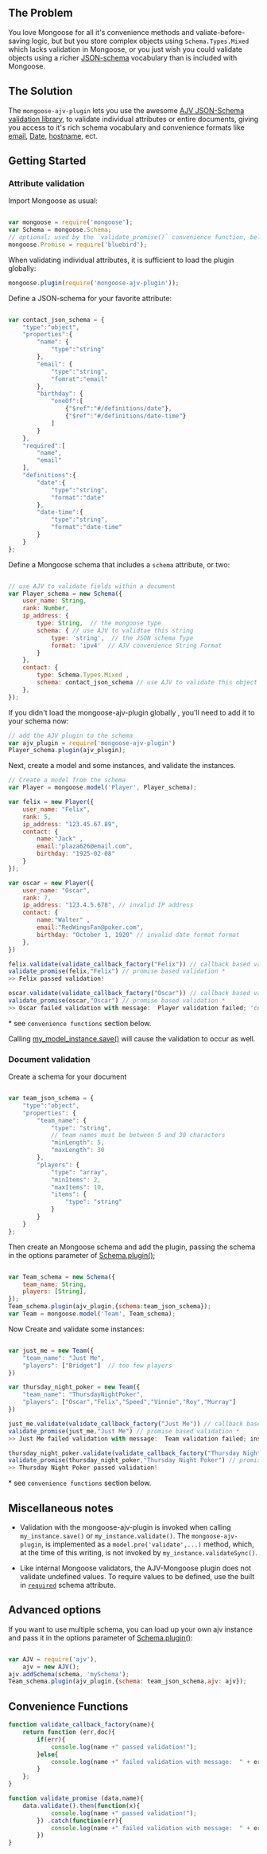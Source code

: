 
## The Problem

You love Mongoose for all it's convenience methods and
valiate-before-saving logic, but but you store complex objects using
`Schema.Types.Mixed` which lacks validation in Mongoose, or you just wish
you could validate objects using a richer
[JSON-schema](http://json-schema.org/) vocabulary than is included with
Mongoose. 

## The Solution

The `mongoose-ajv-plugin` lets you use the awesome [AJV JSON-Schema
validation library][ajv], to validate individual attributes or entire
documents, giving you access to it's rich schema vocabulary and convenience
formats like [email][formats], [Date][formats], [hostname][formats], ect.

[ajv]: https://github.com/epoberezkin/ajv  "AJV"
[formats]: https://github.com/epoberezkin/ajv#formats  "String Formats"
[validate]: http://mongoosejs.com/docs/api.html#schematype_SchemaType-validate "Validation"

## Getting Started


### Attribute validation

Import Mongoose as usual: 

```JavaScript

var mongoose = require('mongoose');
var Schema = mongoose.Schema;
// optional; used by the `validate_promise()` convenience function, below.
mongoose.Promise = require('bluebird');

```

When validating individual attributes, it is sufficient to load the plugin globally:


```JavaScript
mongoose.plugin(require('mongoose-ajv-plugin'));
```



Define a JSON-schema for your favorite attribute:

```JavaScript

var contact_json_schema = {
	"type":"object",
	"properties":{
	   	"name": {
			"type":"string"
		},
	   	"email": {
			"type":"string",
			"fomrat":"email"
		},
	   	"birthday": {
			"oneOf":[
				{"$ref":"#/definitions/date"},
				{"$ref":"#/definitions/date-time"}
			]
		}
	},
	"required":[
		"name",
		"email"
	],
	"definitions":{
		"date":{
			"type":"string",
			"format":"date"
		},
		"date-time":{
			"type":"string",
			"format":"date-time"
		}
	}
};

```

Define a Mongoose schema that includes a `schema` attribute, or two:

```JavaScript

// use AJV to validate fields within a document
var Player_schema = new Schema({
	user_name: String,
	rank: Number,
	ip_address: { 
		type: String,  // the mongoose type
		schema: { // use AJV to validtae this string
			type: 'string',  // the JSON schema Type
			format: 'ipv4'  // AJV convenience String Format
		} 
	},
	contact: {
		type: Schema.Types.Mixed ,
		schema: contact_json_schema // use AJV to validate this object
	},
});

```
If you didn't load the mongoose-ajv-plugin globally , you'll need to add it to your schema now:

```JavaScript
// add the AJV plugin to the schema
var ajv_plugin = require('mongoose-ajv-plugin')
Player_schema.plugin(ajv_plugin);

```

Next, create a model and some instances, and validate the instances. 

```JavaScript
// Create a model from the schema
var Player = mongoose.model('Player', Player_schema);

var felix = new Player({
	user_name: "Felix",
	rank: 5,
	ip_address: "123.45.67.89",
	contact: {
		name:"Jack" ,
		email:"plaza626@email.com",
		birthday: "1925-02-08"
	}
});

var oscar = new Player({
	user_name: "Oscar",
	rank: 7,
	ip_address: "123.4.5.678", // invalid IP address
	contact: {
		name:"Walter" ,
		email:"RedWingsFan@poker.com",
		birthday: "October 1, 1920" // invalid date format format
	},
})

felix.validate(validate_callback_factory("Felix")) // callback based validation * 
validate_promise(felix,"Felix") // promise based validation * 
>> Felix passed validation!

oscar.validate(validate_callback_factory("Oscar")) // callback based validation * 
validate_promise(oscar,"Oscar") // promise based validation *
>> Oscar failed validation with message:  Player validation failed; 'contact' attribute does not match it's JSON-schema ** 

```
\* see `convenience functions`  section below.

Calling [my_model_instance.save()][validate] will cause the validation to occur as well.

### Document validation

Create a schema for your document

```JavaScript

var team_json_schema = {
	"type":"object",
	"properties": {
		"team_name": {
			"type": "string",
			// team names must be between 5 and 30 characters
			"minLength": 5,
			"maxLength": 30
		},
		"players": {
			"type": "array",
			"minItems": 2,
			"maxItems": 10,
			"items": {
				"type": "string"
			}
		}
	}
};

```

Then create an Mongoose schema and add the plugin, passing the schema in the
options parameter of [Schema.plugin()][schema-plugin]; 

[schema-plugin]: http://mongoosejs.com/docs/api.html#schema_Schema-plugin "Schema Plugin"

```JavaScript

var Team_schema = new Schema({
	team_name: String,
	players: [String],
});
Team_schema.plugin(ajv_plugin,{schema:team_json_schema});
var Team = mongoose.model('Team', Team_schema);

```

Now Create and validate some instances:

```JavaScript

var just_me = new Team({ 
	"team_name": "Just Me",
	"players": ["Bridget"]  // too few players
})

var thursday_night_poker = new Team({ 
	"team_name": "ThursdayNightPoker",
	"players": ["Oscar","Felix","Speed","Vinnie","Roy","Murray"] 
})

just_me.validate(validate_callback_factory("Just Me")) // callback based validation * 
validate_promise(just_me,"Just Me") // promise based validation * 
>> Just Me failed validation with message:  Team validation failed; instance data does not match the JSON-schema

thursday_night_poker.validate(validate_callback_factory("Thursday Night Poker")) // callback based validation * 
validate_promise(thursday_night_poker,"Thursday Night Poker") // promise based validation * 
>> Thursday Night Poker passed validation!
```
\* see `convenience functions`  section below.

## Miscellaneous notes

* Validation with the mongoose-ajv-plugin is invoked when calling
  `my_instance.save()` or `my_instance.validate()`.  The `mongoose-ajv-plugin`,
  is implemented as a `model.pre('validate',...)` method, which, at the time of
  this writing, is not invoked by `my_instance.validateSync()`.

* Like internal Mongoose validators, the AJV-Mongoose plugin does
  not validate undefined values.  To require values to be defined, use the
  built in [`required`](validate-undefined-value) schema attribute.

[validate-undefined-value]: http://mongoosejs.com/docs/api.html#schematype_SchemaType-required


## Advanced options

If you want to use multiple schema, you can load up your own ajv instance and
pass it in the options parameter of [Schema.plugin()][schema-plugin]:

```JavaScript

var AJV = require('ajv'),
    ajv = new AJV();
ajv.addSchema(schema, 'mySchema');
Team_schema.plugin(ajv_plugin,{schema: team_json_schema,ajv: ajv});

```

## Convenience Functions

```JavaScript
function validate_callback_factory(name){
    return function (err,doc){
        if(err){
            console.log(name +" passed validation!");
        }else{
            console.log(name +" failed validation with message:  " + err.message);
        }
    };
}

function validate_promise (data,name){
	data.validate().then(function(x){
			console.log(name +" passed validation!");
		}) .catch(function(err){
			console.log(name +" failed validation with message:  " + err.message);
		})
}
```


